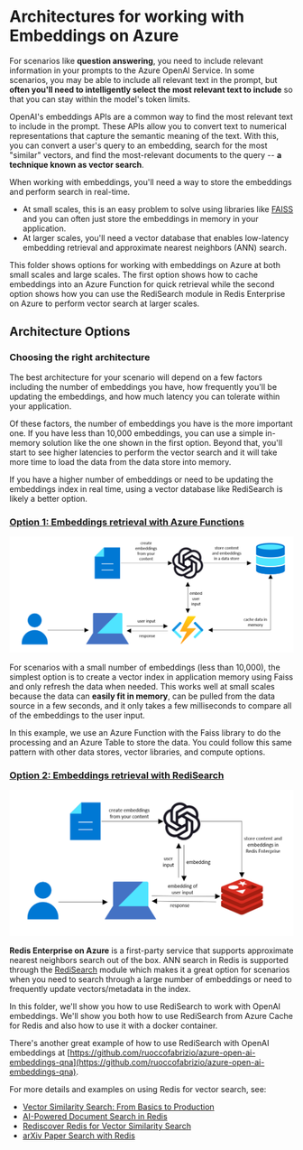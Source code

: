 # Architectures for working with Embeddings on Azure

For scenarios like **question answering**, you need to include relevant information in your prompts to the Azure OpenAI Service. In some scenarios, you may be able to include all relevant text in the prompt, but **often you'll need to intelligently select the most relevant text to include** so that you can stay within the model's token limits.

OpenAI's embeddings APIs are a common way to find the most relevant text to include in the prompt. These APIs allow you to convert text to numerical representations that capture the semantic meaning of the text. With this, you can convert a user's query to an embedding, search for the most "similar" vectors, and find the most-relevant documents to the query -- **a technique known as vector search**.


When working with embeddings, you'll need a way to store the embeddings and perform search in real-time.
- At small scales, this is an easy problem to solve using libraries like [FAISS](https://faiss.ai/) and you can often just store the embeddings in memory in your application.
- At larger scales, you'll need a vector database that enables low-latency embedding retrieval and approximate nearest neighbors (ANN) search.

This folder shows options for working with embeddings on Azure at both small scales and large scales. The first option shows how to cache embeddings into an Azure Function for quick retrieval while the second option shows how you can use the RediSearch module in Redis Enterprise on Azure to perform vector search at larger scales.

## Architecture Options

### Choosing the right architecture

The best architecture for your scenario will depend on a few factors including the number of embeddings you have, how frequently you'll be updating the embeddings, and how much latency you can tolerate within your application.

Of these factors, the number of embeddings you have is the more important one. If you have less than 10,000 embeddings, you can use a simple in-memory solution like the one shown in the first option. Beyond that, you'll start to see higher latencies to perform the vector search and it will take more time to load the data from the data store into memory.

If you have a higher number of embeddings or need to be updating the embeddings index in real time, using a vector database like RediSearch is likely a better option.

### [Option 1: Embeddings retrieval with Azure Functions](/Embeddings%20with%20Azure%20Functions/)

<img src="images/azure_function_architecture.png" width="600">

For scenarios with a small number of embeddings (less than 10,000), the simplest option is to create a vector index in application memory using Faiss and only refresh the data when needed. This works well at small scales because the data can **easily fit in memory**, can be pulled from the data source in a few seconds, and it only takes a few milliseconds to compare all of the embeddings to the user input.

In this example, we use an Azure Function with the Faiss library to do the processing and an Azure Table to store the data. You could follow this same pattern with other data stores, vector libraries, and compute options.

### [Option 2: Embeddings retrieval with RediSearch](/Embeddings%20with%20RediSearch/)

<img src="images/redisearch_architecture.png" width="600">


**Redis Enterprise on Azure** is a first-party service that supports approximate nearest neighbors search out of the box. ANN search in Redis is supported through the [RediSearch](https://redis.io/docs/stack/search/reference/vectors/) module which makes it a great option for scenarios when you need to search through a large number of embeddings or need to frequently update vectors/metadata in the index.

In this folder, we'll show you how to use RediSearch to work with OpenAI embeddings. We'll show you both how to use RediSearch from Azure Cache for Redis and also how to use it with a docker container.

There's another great example of how to use RediSearch with OpenAI embeddings at [https://github.com/ruoccofabrizio/azure-open-ai-embeddings-qna](https://github.com/ruoccofabrizio/azure-open-ai-embeddings-qna).

For more details and examples on using Redis for vector search, see:
- [Vector Similarity Search: From Basics to Production](https://mlops.community/vector-similarity-search-from-basics-to-production/)
- [AI-Powered Document Search in Redis](https://datasciencedojo.com/blog/ai-powered-document-search/)
- [Rediscover Redis for Vector Similarity Search](https://redis.com/blog/rediscover-redis-for-vector-similarity-search/)
- [arXiv Paper Search with Redis](https://github.com/RedisVentures/redis-arXiv-search)